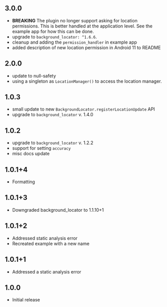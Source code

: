 ## 3.0.0
* **BREAKING** The plugin no longer support asking for location permissions. This is better handled at the application level. See the example app for how this can be done.
* upgrade to `background_locator: ^1.6.6`.
* cleanup and adding the `permission_handler` in example app
* added description of new location permission in Android 11 to README

## 2.0.0
* update to null-safety
* using a singleton as `LocationManager()` to access the location manager.

## 1.0.3
* small update to new `BackgroundLocator.registerLocationUpdate` API
* upgrade to `background_locator` v. 1.4.0

## 1.0.2
* upgrade to `background_locator` v. 1.2.2
* support for setting `accuracy`
* misc docs update

## 1.0.1+4
* Formatting

## 1.0.1+3
* Downgraded background_locator to 1.1.10+1

## 1.0.1+2
* Addressed static analysis error
* Recreated example with a new name

## 1.0.1+1
* Addressed a static analysis error

## 1.0.0
* Initial release